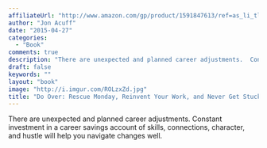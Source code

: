 ```yaml
---
affiliateUrl: "http://www.amazon.com/gp/product/1591847613/ref=as_li_tl?ie=UTF8&camp=1789&creative=390957&creativeASIN=1591847613&linkCode=as2&tag=jaktre-20&linkId=2MDLEECHAIFE7V6R"
author: "Jon Acuff"
date: "2015-04-27"
categories:
  - "Book"
comments: true
description: "There are unexpected and planned career adjustments.  Constant investment in a career savings account of skills, connections, character, and hustle wi"
draft: false
keywords: ""
layout: "book"
image: "http://i.imgur.com/ROLzxZd.jpg"
title: "Do Over: Rescue Monday, Reinvent Your Work, and Never Get Stuck"
---
```


There are unexpected and planned career adjustments.  Constant investment in a career savings account of skills, connections, character, and hustle will help you navigate changes well.

